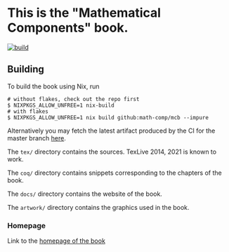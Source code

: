 # This is the "Mathematical Components" book.
[![build](https://github.com/math-comp/mcb/actions/workflows/build.yml/badge.svg)](https://github.com/math-comp/mcb/actions/workflows/build.yml)

## Building
To build the book using Nix, run
```ShellSession
# without flakes, check out the repo first
$ NIXPKGS_ALLOW_UNFREE=1 nix-build
# with flakes
$ NIXPKGS_ALLOW_UNFREE=1 nix build github:math-comp/mcb --impure
```

Alternatively you may fetch the latest artifact produced by the CI for
the master branch
[here](https://github.com/math-comp/mcb/actions?query=branch%3Amaster).

The `tex/` directory contains the sources.  TexLive 2014, 2021 is
known to work.

The `coq/` directory contains snippets corresponding to the chapters
of the book.

The `docs/` directory contains the website of the book.

The `artwork/` directory contains the graphics used in the book.

### Homepage

Link to the [homepage of the book](https://math-comp.github.io/mcb)

